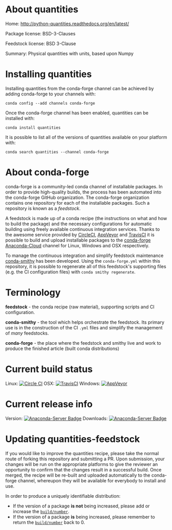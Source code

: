 About quantities
================

Home: http://python-quantities.readthedocs.org/en/latest/

Package license: BSD-3-Clauses

Feedstock license: BSD 3-Clause

Summary: Physical quantities with units, based upon Numpy



Installing quantities
=====================

Installing quantities from the conda-forge channel can be achieved by adding conda-forge to your channels with:

```
conda config --add channels conda-forge
```

Once the conda-forge channel has been enabled, quantities can be installed with:

```
conda install quantities
```

It is possible to list all of the versions of quantities available on your platform with:

```
conda search quantities --channel conda-forge
```


About conda-forge
=================

conda-forge is a community-led conda channel of installable packages.
In order to provide high-quality builds, the process has been automated into the
conda-forge GitHub organization. The conda-forge organization contains one repository 
for each of the installable packages. Such a repository is known as a *feedstock*.

A feedstock is made up of a conda recipe (the instructions on what and how to build
the package) and the necessary configurations for automatic building using freely
available continuous integration services. Thanks to the awesome service provided by
[CircleCI](https://circleci.com/), [AppVeyor](http://www.appveyor.com/)
and [TravisCI](https://travis-ci.org/) it is possible to build and upload installable
packages to the [conda-forge](https://anaconda.org/conda-forge)
[Anaconda-Cloud](http://docs.anaconda.org/) channel for Linux, Windows and OSX respectively.

To manage the continuous integration and simplify feedstock maintenance
[conda-smithy](http://github.com/conda-forge/conda-smithy) has been developed.
Using the ``conda-forge.yml`` within this repository, it is possible to regenerate all of
this feedstock's supporting files (e.g. the CI configuration files) with ``conda smithy regenerate``.


Terminology
===========

**feedstock** - the conda recipe (raw material), supporting scripts and CI configuration.

**conda-smithy** - the tool which helps orchestrate the feedstock.
                   Its primary use is in the construction of the CI ``.yml`` files
                   and simplify the management of *many* feedstocks.

**conda-forge** - the place where the feedstock and smithy live and work to
                  produce the finished article (built conda distributions)

Current build status
====================

Linux: [![Circle CI](https://circleci.com/gh/conda-forge/quantities-feedstock.svg?style=svg)](https://circleci.com/gh/conda-forge/quantities-feedstock)
OSX: [![TravisCI](https://travis-ci.org/conda-forge/quantities-feedstock.svg?branch=master)](https://travis-ci.org/conda-forge/quantities-feedstock) 
Windows: [![AppVeyor](https://ci.appveyor.com/api/projects/status/github/conda-forge/quantities-feedstock?svg=True)](https://ci.appveyor.com/project/conda-forge/quantities-feedstock/branch/master)

Current release info
====================
Version: [![Anaconda-Server Badge](https://anaconda.org/conda-forge/quantities/badges/version.svg)](https://anaconda.org/conda-forge/quantities)
Downloads: [![Anaconda-Server Badge](https://anaconda.org/conda-forge/quantities/badges/downloads.svg)](https://anaconda.org/conda-forge/quantities)


Updating quantities-feedstock
=============================

If you would like to improve the quantities recipe, please take the normal
route of forking this repository and submitting a PR. Upon submission, your changes will
be run on the appropriate platforms to give the reviewer an opportunity to confirm that the
changes result in a successful build. Once merged, the recipe will be re-built and uploaded
automatically to the conda-forge channel, whereupon they will be available for everybody to
install and use.

In order to produce a uniquely identifiable distribution:
 * If the version of a package **is not** being increased, please add or increase
   the [``build/number``](http://conda.pydata.org/docs/building/meta-yaml.html#build-number-and-string). 
 * If the version of a package **is** being increased, please remember to return
   the [``build/number``](http://conda.pydata.org/docs/building/meta-yaml.html#build-number-and-string)
   back to 0.
